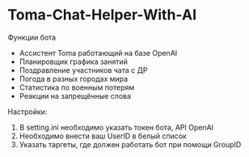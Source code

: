 # Toma-Chat-Helper-With-AI

Функции бота

- Ассистент Toma работающий на базе OpenAI
- Планировщик графика занятий
- Поздравление участников чата с ДР
- Погода в разных городах мира
- Статистика по военным потерям 
- Реакции на запрещённые слова

Настройки:

1. В setting.ini необходимо указать токен бота, API OpenAI
2. Необходимо внести ваш UserID в белый список
3. Указать таргеты, где должен работать бот при помощи GroupID



